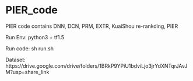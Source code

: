 # PIER_code
<p>PIER code contains DNN, DCN, PRM, EXTR, KuaiShou re-rankding, PIER
<p>Run Env: python3 + tf1.5
<p>Run code: sh run.sh
<p>Dataset: https://drive.google.com/drive/folders/1BRkP9YPiU1bdviLjo3jrYdXNTqrJAvJM?usp=share_link
